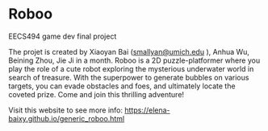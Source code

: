 # Roboo
EECS494 game dev final project

The projet is created by Xiaoyan Bai (smallyan@umich.edu ), Anhua Wu, Beining Zhou, Jie Ji in a month. Roboo is a 2D puzzle-platformer where you play the role of a cute robot exploring the mysterious underwater world in search of treasure. With the superpower to generate bubbles on various targets, you can evade obstacles and foes, and ultimately locate the coveted prize. Come and join this thrilling adventure!

Visit this website to see more info: https://elena-baixy.github.io/generic_roboo.html
